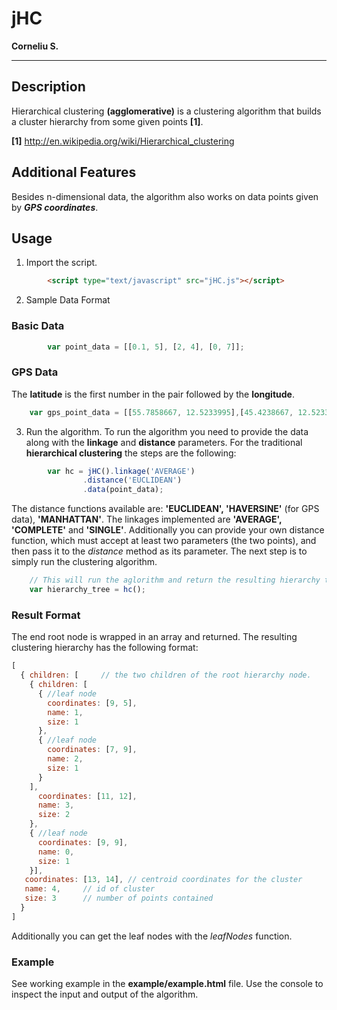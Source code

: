 # jHC
**Corneliu S.**

---
## Description

Hierarchical clustering **(agglomerative)** is a clustering algorithm that builds a cluster hierarchy from some given points **[1]**.

**[1]** http://en.wikipedia.org/wiki/Hierarchical_clustering


## Additional Features

 Besides n-dimensional data, the algorithm also works on data points given by ***GPS coordinates***.
 
## Usage
1. Import the script.
```html
		<script type="text/javascript" src="jHC.js"></script>
```
2. Sample Data Format
### Basic Data
```javascript
		var point_data = [[0.1, 5], [2, 4], [0, 7]];
```
### GPS Data
The **latitude** is the first number in the pair followed by the **longitude**.
```javascript
	var gps_point_data = [[55.7858667, 12.5233995],[45.4238667, 12.5233995],[25.3438667, 11.6533995]];
```

3. Run the algorithm. 
To run the algorithm you need to provide the data along with the **linkage** and **distance** parameters. For the traditional **hierarchical clustering** the steps are the following: 
```javascript
		var hc = jHC().linkage('AVERAGE')
				.distance('EUCLIDEAN')
				.data(point_data);
```
The distance functions available are: **'EUCLIDEAN', 'HAVERSINE'** (for GPS data), **'MANHATTAN'**. The linkages implemented are **'AVERAGE', 'COMPLETE'** and **'SINGLE'**. Additionally you can provide your own distance function, which must accept at least two parameters (the two points), and then pass it to the *distance* method as its parameter. The next step is to simply run the clustering algorithm.
```javascript
	// This will run the aglorithm and return the resulting hierarchy tree.
	var hierarchy_tree = hc();
```
### Result Format
The end root node is wrapped in an array and returned. The resulting clustering hierarchy has the following format:
```javascript
[
  { children: [ 	// the two children of the root hierarchy node.
    { children:	[
      { //leaf node
        coordinates: [9, 5],
        name: 1,
        size: 1 
      },
      { //leaf node
        coordinates: [7, 9],
        name: 2,
        size: 1
      }
    ],
      coordinates: [11, 12],
      name: 3,
      size: 2
    },
    { //leaf node
      coordinates: [9, 9],
      name: 0,
      size: 1
    }],
   coordinates: [13, 14], // centroid coordinates for the cluster
   name: 4,		// id of cluster
   size: 3		// number of points contained
  }
]
```
Additionally you can get the leaf nodes with the *leafNodes* function.
### Example

See working example in the **example/example.html** file. Use the console to inspect the input and output of the algorithm.
